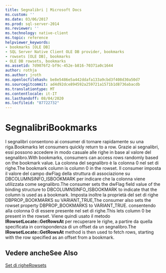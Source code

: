 ```yaml
---
title: Segnalibri | Microsoft Docs
ms.custom: ''
ms.date: 03/06/2017
ms.prod: sql-server-2014
ms.reviewer: ''
ms.technology: native-client
ms.topic: reference
helpviewer_keywords:
- bookmarks [OLE DB]
- SQL Server Native Client OLE DB provider, bookmarks
- rowsets [OLE DB], bookmarks
- OLE DB rowsets, bookmarks
ms.assetid: 7d9076f2-bf9c-452e-b816-70371a0c1644
author: rothja
ms.author: jroth
ms.openlocfilehash: be8e5486e5a442ddafa133a9cbd3f408d30a50d7
ms.sourcegitcommit: ad4d92dce894592a259721a1571b1d8736abacdb
ms.translationtype: MT
ms.contentlocale: it-IT
ms.lasthandoff: 08/04/2020
ms.locfileid: "87722732"
---
```

# <a name="bookmarks"></a><span data-ttu-id="cb077-102">Segnalibri</span><span class="sxs-lookup"><span data-stu-id="cb077-102">Bookmarks</span></span>
  <span data-ttu-id="cb077-103">I segnalibri consentono ai consumer di tornare rapidamente su una riga.</span><span class="sxs-lookup"><span data-stu-id="cb077-103">Bookmarks let consumers quickly return to a row.</span></span> <span data-ttu-id="cb077-104">Grazie ai segnalibri, essi possono accedere in modo casuale alle righe in base al valore del segnalibro.</span><span class="sxs-lookup"><span data-stu-id="cb077-104">With bookmarks, consumers can access rows randomly based on the bookmark value.</span></span> <span data-ttu-id="cb077-105">La colonna del segnalibro è la colonna 0 nel set di righe.</span><span class="sxs-lookup"><span data-stu-id="cb077-105">The bookmark column is column 0 in the rowset.</span></span> <span data-ttu-id="cb077-106">Il consumer imposta il valore del campo dwFlag della struttura di associazione su DBCOLUMNSINFO_ISBOOKMARK per indicare che la colonna viene utilizzata come segnalibro.</span><span class="sxs-lookup"><span data-stu-id="cb077-106">The consumer sets the dwFlag field value of the binding structure to DBCOLUMNSINFO_ISBOOKMARK to indicate that the column is used as a bookmark.</span></span> <span data-ttu-id="cb077-107">Imposta inoltre la proprietà del set di righe DBPROP_BOOKMARKS su VARIANT_TRUE,</span><span class="sxs-lookup"><span data-stu-id="cb077-107">The consumer also sets the rowset property DBPROP_BOOKMARKS to VARIANT_TRUE.</span></span> <span data-ttu-id="cb077-108">consentendo alla colonna 0 di essere presente nel set di righe.</span><span class="sxs-lookup"><span data-stu-id="cb077-108">This lets column 0 be present in the rowset.</span></span> <span data-ttu-id="cb077-109">Viene quindi usato il metodo **IRowsetLocate::GetRowsAt** per recuperare le righe, a partire da quella specificata in corrispondenza di un offset da un segnalibro.</span><span class="sxs-lookup"><span data-stu-id="cb077-109">The **IRowsetLocate::GetRowsAt** method is then used to fetch rows, starting with the row specified as an offset from a bookmark.</span></span>  
  
## <a name="see-also"></a><span data-ttu-id="cb077-110">Vedere anche</span><span class="sxs-lookup"><span data-stu-id="cb077-110">See Also</span></span>  
 [<span data-ttu-id="cb077-111">Set di righe</span><span class="sxs-lookup"><span data-stu-id="cb077-111">Rowsets</span></span>](rowsets.md)  
  
  
